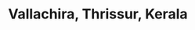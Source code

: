 ---
title: Vallachira, Thrissur, Kerala
url: /vallachira-thrissur-kerala/
latitude: 10.446
longitude: 76.231
---